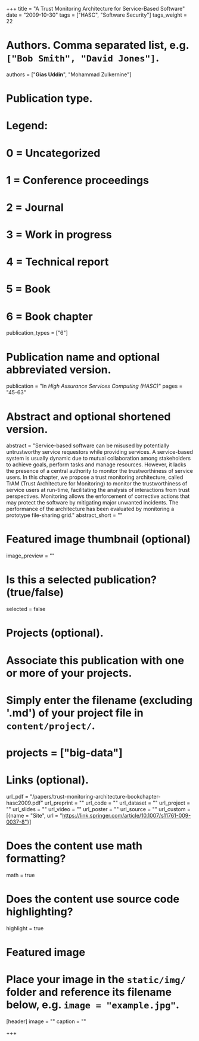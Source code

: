 +++
title = "A Trust Monitoring Architecture for Service-Based Software"
date = "2009-10-30"
tags = ["HASC", "Software Security"]
tags_weight = 22
# Authors. Comma separated list, e.g. `["Bob Smith", "David Jones"]`.
authors = ["**Gias Uddin**", "Mohammad Zulkernine"]

# Publication type.
# Legend:
# 0 = Uncategorized
# 1 = Conference proceedings
# 2 = Journal
# 3 = Work in progress
# 4 = Technical report
# 5 = Book
# 6 = Book chapter
publication_types = ["6"]

# Publication name and optional abbreviated version.
publication = "In *High Assurance Services Computing (HASC)*"
pages = "45-63"


# Abstract and optional shortened version.
abstract = "Service-based software can be misused by potentially untrustworthy service requestors while providing services. A service-based system is usually dynamic due to mutual collaboration among stakeholders to achieve goals, perform tasks and manage resources. However, it lacks the presence of a central authority to monitor the trustworthiness of service users. In this chapter, we propose a trust monitoring architecture, called TrAM (Trust Architecture for Monitoring) to monitor the trustworthiness of service users at run-time, facilitating the analysis of interactions from trust perspectives. Monitoring allows the enforcement of corrective actions that may protect the software by mitigating major unwanted incidents. The performance of the architecture has been evaluated by monitoring a prototype file-sharing grid."
abstract_short = ""

# Featured image thumbnail (optional)
image_preview = ""

# Is this a selected publication? (true/false)
selected = false

# Projects (optional).
#   Associate this publication with one or more of your projects.
#   Simply enter the filename (excluding '.md') of your project file in `content/project/`.
# projects = ["big-data"]


# Links (optional).
url_pdf = "/papers/trust-monitoring-architecture-bookchapter-hasc2009.pdf"
url_preprint = ""
url_code = ""
url_dataset = ""
url_project = ""
url_slides = ""
url_video = ""
url_poster = ""
url_source = ""
url_custom = [{name = "Site", url = "https://link.springer.com/article/10.1007/s11761-009-0037-8"}]

# Does the content use math formatting?
math = true

# Does the content use source code highlighting?
highlight = true

# Featured image
# Place your image in the `static/img/` folder and reference its filename below, e.g. `image = "example.jpg"`.
[header]
image = ""
caption = ""

+++


